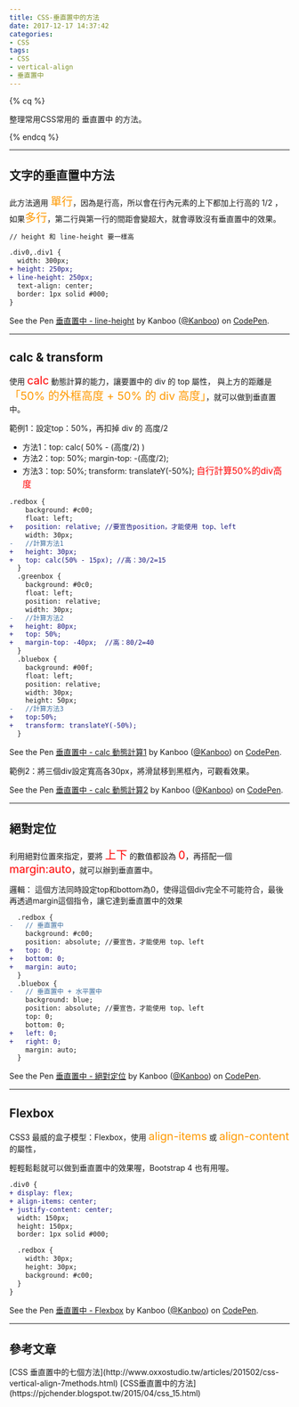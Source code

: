 ```yaml
---
title: CSS-垂直置中的方法
date: 2017-12-17 14:37:42
categories: 
- CSS
tags:
- CSS
- vertical-align
- 垂直置中
---
```


{% cq %}

整理常用CSS常用的 <span id="inline-blue">垂直置中</span> 的方法。

{% endcq %}

<!-- more -->
***

## 文字的垂直置中方法

此方法適用 <font style="color:#f90;font-size:20px;">單行</font>，因為是行高，所以會在行內元素的上下都加上行高的 1/2 ，
如果<font style="color:#f90;font-size:20px;">多行</font>，第二行與第一行的間距會變超大，就會導致沒有垂直置中的效果。

``` diff
// height 和 line-height 要一樣高

.div0,.div1 {
  width: 300px;
+ height: 250px;
+ line-height: 250px;
  text-align: center;
  border: 1px solid #000;
}
```

<p data-height="326" data-theme-id="0" data-slug-hash="BJoMKJ" data-default-tab="result" data-user="Kanboo" data-embed-version="2" data-pen-title="垂直置中 - line-height" class="codepen">See the Pen <a href="https://codepen.io/Kanboo/pen/BJoMKJ/">垂直置中 - line-height</a> by Kanboo (<a href="https://codepen.io/Kanboo">@Kanboo</a>) on <a href="https://codepen.io">CodePen</a>.</p>
<script async src="https://production-assets.codepen.io/assets/embed/ei.js"></script>

***

## calc & transform

使用 <font style="color:red;font-size:20px;">calc</font> 動態計算的能力，讓要置中的 div 的 top 屬性，
與上方的距離是<font style="color:#f90;font-size:20px;">「50% 的外框高度 + 50% 的 div 高度」</font>，就可以做到垂直置中。

範例1：設定top：50%，再扣掉 div 的 高度/2
- 方法1：top: calc( 50% - (高度/2) )
- 方法2：top: 50%; margin-top: -(高度/2);
- 方法3：top: 50%; transform: translateY(-50%);  <font style="color:red;font-size:16px;"><i class="fa fa-thumbs-o-up" aria-hidden="true"></i>自行計算50%的div高度</font>

``` diff
.redbox {
    background: #c00;
    float: left;
+   position: relative; //要宣告position，才能使用 top、left
    width: 30px;
-   //計算方法1
+   height: 30px;
+   top: calc(50% - 15px); //高：30/2=15
  }
  .greenbox {
    background: #0c0;
    float: left;
    position: relative;
    width: 30px;
-   //計算方法2
+   height: 80px;
+   top: 50%;
+   margin-top: -40px;  //高：80/2=40
  }
  .bluebox {
    background: #00f;
    float: left;
    position: relative;
    width: 30px;
    height: 50px;
-   //計算方法3
+   top:50%;
+   transform: translateY(-50%);
  }
```

<p data-height="265" data-theme-id="0" data-slug-hash="ppjYBR" data-default-tab="result" data-user="Kanboo" data-embed-version="2" data-pen-title="垂直置中 - calc 動態計算1" class="codepen">See the Pen <a href="https://codepen.io/Kanboo/pen/ppjYBR/">垂直置中 - calc 動態計算1</a> by Kanboo (<a href="https://codepen.io/Kanboo">@Kanboo</a>) on <a href="https://codepen.io">CodePen</a>.</p>
<script async src="https://production-assets.codepen.io/assets/embed/ei.js"></script>

範例2：將三個div設定寬高各30px，將滑鼠移到黑框內，可觀看效果。

<p data-height="277" data-theme-id="0" data-slug-hash="xpwozp" data-default-tab="result" data-user="Kanboo" data-embed-version="2" data-pen-title="垂直置中 - calc 動態計算2" class="codepen">See the Pen <a href="https://codepen.io/Kanboo/pen/xpwozp/">垂直置中 - calc 動態計算2</a> by Kanboo (<a href="https://codepen.io/Kanboo">@Kanboo</a>) on <a href="https://codepen.io">CodePen</a>.</p>
<script async src="https://production-assets.codepen.io/assets/embed/ei.js"></script>

***

## 絕對定位

利用絕對位置來指定，要將 <font style="color:red;font-size:20px;">上下</font> 的數值都設為 <font style="color:red;font-size:20px;">0</font>，再搭配一個 <font style="color:red;font-size:20px;">margin:auto</font>，就可以辦到垂直置中。

<div class="note info">邏輯：
這個方法同時設定top和bottom為0，使得這個div完全不可能符合，最後再透過margin這個指令，讓它達到垂直置中的效果
</div>

``` diff
  .redbox {
-   // 垂直置中
    background: #c00;
    position: absolute; //要宣告，才能使用 top、left
+   top: 0;
+   bottom: 0;
+   margin: auto;
  }
  .bluebox {
-   // 垂直置中 + 水平置中
    background: blue;
    position: absolute; //要宣告，才能使用 top、left
    top: 0;
    bottom: 0;
+   left: 0;
+   right: 0;
    margin: auto;
  }

```
<p data-height="230" data-theme-id="0" data-slug-hash="baVzBM" data-default-tab="result" data-user="Kanboo" data-embed-version="2" data-pen-title="垂直置中 - 絕對定位" class="codepen">See the Pen <a href="https://codepen.io/Kanboo/pen/baVzBM/">垂直置中 - 絕對定位</a> by Kanboo (<a href="https://codepen.io/Kanboo">@Kanboo</a>) on <a href="https://codepen.io">CodePen</a>.</p>
<script async src="https://production-assets.codepen.io/assets/embed/ei.js"></script>

***

## Flexbox

CSS3 最威的盒子模型：Flexbox，使用 <font style="color:#f90;font-size:20px;">align-items</font> 或 <font style="color:#f90;font-size:20px;">align-content</font> 的屬性，

輕輕鬆鬆就可以做到垂直置中的效果喔，Bootstrap 4 也有用喔。

``` diff
.div0 {
+ display: flex;
+ align-items: center;
+ justify-content: center;
  width: 150px;
  height: 150px;
  border: 1px solid #000;

  .redbox {
    width: 30px;
    height: 30px;
    background: #c00;
  }
}
```

<p data-height="225" data-theme-id="0" data-slug-hash="Zvbger" data-default-tab="result" data-user="Kanboo" data-embed-version="2" data-pen-title="垂直置中 - Flexbox" class="codepen">See the Pen <a href="https://codepen.io/Kanboo/pen/Zvbger/">垂直置中 - Flexbox</a> by Kanboo (<a href="https://codepen.io/Kanboo">@Kanboo</a>) on <a href="https://codepen.io">CodePen</a>.</p>
<script async src="https://production-assets.codepen.io/assets/embed/ei.js"></script>

***
## 參考文章

<div class="note info">[CSS 垂直置中的七個方法](http://www.oxxostudio.tw/articles/201502/css-vertical-align-7methods.html)
[CSS垂直置中的方法](https://pjchender.blogspot.tw/2015/04/css_15.html)
</div>